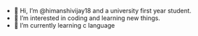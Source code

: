 - 👋 Hi, I’m @himanshivijay18 and a university first year student.
- 👀 I’m interested in coding and learning new things.
- 🌱 I’m currently learning c language 



<!---
himanshivijay18/himanshivijay18 is a ✨ special ✨ repository because its `README.md` (this file) appears on your GitHub profile.
You can click the Preview link to take a look at your changes.
--->
